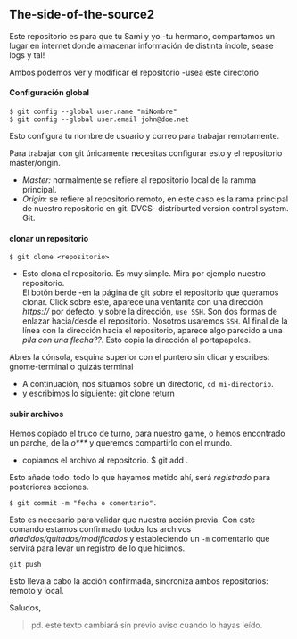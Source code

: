 ## The-side-of-the-source2
Este repositorio es para que tu Sami y yo -tu hermano,
compartamos un lugar en internet donde almacenar información
de distinta índole, sease logs y tal!

Ambos podemos ver y modificar el repositorio -usea este directorio

#### Configuración global

    $ git config --global user.name "miNombre"  
    $ git config --global user.email john@doe.net

Esto configura tu nombre de usuario y correo para trabajar remotamente.

Para trabajar con git únicamente necesitas configurar esto y el repositorio
master/origin. 

- _Master:_ normalmente se refiere al repositorio local de la ramma principal.
- _Origin:_ se refiere al repositorio remoto, en este caso es la rama principal
de nuestro repositorio en git. DVCS- distriburted version control system. Git.

#### clonar un repositorio

    $ git clone <repositorio>

- Esto clona el repositorio. Es muy simple. Mira por ejemplo nuestro repositorio.  
El botón berde -en la página de git sobre el repositorio que queramos clonar.
Click sobre este, aparece una ventanita con una dirección _https://_ por
defecto, y sobre la dirección, `use SSH`. 
Son dos formas de enlazar hacia/desde el repositorio. Nosotros usaremos `SSH`.
Al final de la línea con la dirección hacia el repositorio, aparece algo
parecido a una _pila con una flecha??_. Esto copia la dirección al portapapeles.

Abres la cónsola, esquina superior con el puntero sin clicar y escribes: 
    gnome-terminal
    o quizás terminal 

- A continuación, nos situamos sobre un directorio, `cd mi-directorio`.
- y escribimos lo siguiente:
    git clone <direcion del portapapeles> return

#### subir archivos 
Hemos copiado el truco de turno, para nuestro game, o hemos encontrado un
parche, de la _o***_ y queremos compartirlo con el mundo. 

- copiamos el archivo al repositorio.
    $ git add .

Esto añade todo. todo lo que hayamos metido ahí, será _registrado_ para 
posteriores acciones.

    $ git commit -m "fecha o comentario".

Esto es necesario para validar que nuestra acción previa. Con este comando
estamos confirmado todos los archivos _añadidos/quitados/modificados_ y
estableciendo un `-m` comentario que servirá para levar un registro de lo 
que hicimos.

    git push

Esto lleva a cabo la acción confirmada,  sincroniza ambos repositorios:
remoto y local.


Saludos, 


> pd. este texto cambiará sin previo aviso cuando lo hayas leído.
